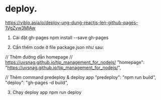 # deploy.
https://viblo.asia/p/deploy-ung-dung-reactjs-len-github-pages-1VgZvw3MlAw

1. Cài đặt gh-pages
  npm install --save gh-pages

2. Cần thêm code ở file package.json như sau:

// Thêm đường dẫn homepage
// https://uvsnag.github.io/tip_management_for_nodejs/
"homepage": "https://uvsnag.github.io/tip_management_for_nodejs/",

// Thêm command predeploy & deploy app
"predeploy": "npm run build",
"deploy": "gh-pages -d build",

3. Chạy deploy app
  npm run deploy